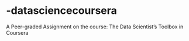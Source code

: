 # -datasciencecoursera
A Peer-graded Assignment on the course: The Data Scientist’s Toolbox in Coursera
